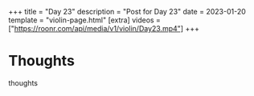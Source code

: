 +++
title = "Day 23"
description = "Post for Day 23"
date = 2023-01-20
template = "violin-page.html"
[extra]
videos = ["https://roonr.com/api/media/v1/violin/Day23.mp4"]
+++

# Thoughts
thoughts